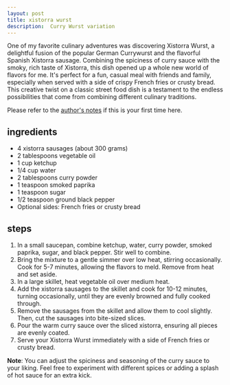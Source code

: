 ```yaml
---
layout: post
title: xistorra wurst
description:  Curry Wurst variation
---
```


One of my favorite culinary adventures was discovering Xistorra Wurst, a delightful fusion of the popular German Currywurst and the flavorful Spanish Xistorra sausage. Combining the spiciness of curry sauce with the smoky, rich taste of Xistorra, this dish opened up a whole new world of flavors for me. It's perfect for a fun, casual meal with friends and family, especially when served with a side of crispy French fries or crusty bread. This creative twist on a classic street food dish is a testament to the endless possibilities that come from combining different culinary traditions.

Please refer to the [author's notes](https://nchahare.github.io/blog/2022/cooking/) if this is your first time here.


## ingredients

-   4 xistorra sausages (about 300 grams)
-   2 tablespoons vegetable oil
-   1 cup ketchup
-   1/4 cup water
-   2 tablespoons curry powder
-   1 teaspoon smoked paprika
-   1 teaspoon sugar
-   1/2 teaspoon ground black pepper
-   Optional sides: French fries or crusty bread

## steps

1.  In a small saucepan, combine ketchup, water, curry powder, smoked paprika, sugar, and black pepper. Stir well to combine.
2.  Bring the mixture to a gentle simmer over low heat, stirring occasionally. Cook for 5-7 minutes, allowing the flavors to meld. Remove from heat and set aside.
3.  In a large skillet, heat vegetable oil over medium heat.
4.  Add the xistorra sausages to the skillet and cook for 10-12 minutes, turning occasionally, until they are evenly browned and fully cooked through.
5.  Remove the sausages from the skillet and allow them to cool slightly. Then, cut the sausages into bite-sized slices.
6.  Pour the warm curry sauce over the sliced xistorra, ensuring all pieces are evenly coated.
7.  Serve your Xistorra Wurst immediately with a side of French fries or crusty bread.
    

**Note**: You can adjust the spiciness and seasoning of the curry sauce to your liking. Feel free to experiment with different spices or adding a splash of hot sauce for an extra kick.
